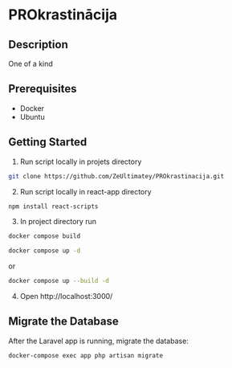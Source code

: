# PROkrastinācija
## Description
One of a kind
## Prerequisites
- Docker
- Ubuntu
## Getting Started
1) Run script locally in projets directory
```sh
git clone https://github.com/ZeUltimatey/PROkrastinacija.git
```
2) Run script locally in react-app directory
```sh
npm install react-scripts
``` 
3) In project directory run
```sh
docker compose build
```
```sh
docker compose up -d
```
or
```sh
docker compose up --build -d
```
4) Open http://localhost:3000/
## Migrate the Database
After the Laravel app is running, migrate the database:
```sh
docker-compose exec app php artisan migrate
```
